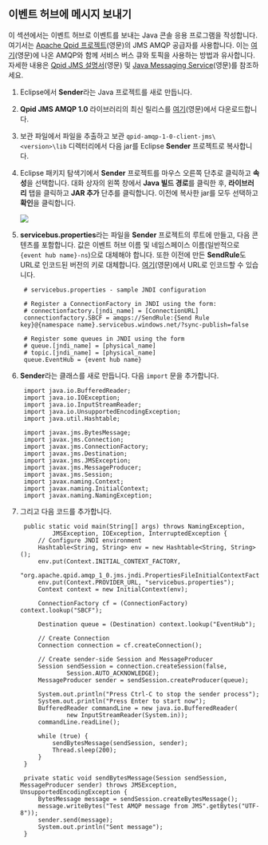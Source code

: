 ﻿## 이벤트 허브에 메시지 보내기
이 섹션에서는 이벤트 허브로 이벤트를 보내는 Java 콘솔 응용 프로그램을 작성합니다. 여기서는 [Apache Qpid 프로젝트](http://qpid.apache.org/)(영문)의 JMS AMQP 공급자를 사용합니다. 이는 [여기](http://azure.microsoft.com/documentation/articles/service-bus-java-how-to-use-jms-api-amqp/)(영문)에 나온 AMQP와 함께 서비스 버스 큐와 토픽을 사용하는 방법과 유사합니다. 자세한 내용은 [Qpid JMS 설명서](http://qpid.apache.org/releases/qpid-0.30/programming/book/QpidJMS.html)(영문) 및 [Java Messaging Service](http://www.oracle.com/technetwork/java/jms/index.html)(영문)를 참조하세요.

1. Eclipse에서 **Sender**라는 Java 프로젝트를 새로 만듭니다.

2. **Qpid JMS AMQP 1.0** 라이브러리의 최신 릴리스를 [여기](http://qpid.apache.org/components/qpid-jms/index.html)(영문)에서 다운로드합니다.

3. 보관 파일에서 파일을 추출하고 보관 `qpid-amqp-1-0-client-jms\<version>\lib` 디렉터리에서 다음 jar를 Eclipse **Sender** 프로젝트로 복사합니다.

4. Eclipse 패키지 탐색기에서 **Sender** 프로젝트를 마우스 오른쪽 단추로 클릭하고 **속성**을 선택합니다. 대화 상자의 왼쪽 창에서 **Java 빌드 경로**를 클릭한 후, **라이브러리** 탭을 클릭하고 **JAR 추가** 단추를 클릭합니다. 이전에 복사한 jar를 모두 선택하고 **확인**을 클릭합니다.

	![][8]

5. **servicebus.properties**라는 파일을 **Sender** 프로젝트의 루트에 만들고, 다음 콘텐츠를 포함합니다. 값은 이벤트 허브 이름 및 네임스페이스 이름(일반적으로 `{event hub name}-ns`)으로 대체해야 합니다. 또한 이전에 만든 **SendRule**도 URL로 인코드된 버전의 키로 대체합니다. [여기](http://www.w3schools.com/tags/ref_urlencode.asp)(영문)에서 URL로 인코드할 수 있습니다.

		# servicebus.properties - sample JNDI configuration

		# Register a ConnectionFactory in JNDI using the form:
		# connectionfactory.[jndi_name] = [ConnectionURL]
		connectionfactory.SBCF = amqps://SendRule:{Send Rule key}@{namespace name}.servicebus.windows.net/?sync-publish=false

		# Register some queues in JNDI using the form
		# queue.[jndi_name] = [physical_name]
		# topic.[jndi_name] = [physical_name]
		queue.EventHub = {event hub name}

5. **Sender**라는 클래스를 새로 만듭니다. 다음 `import` 문을 추가합니다.

		import java.io.BufferedReader;
		import java.io.IOException;
		import java.io.InputStreamReader;
		import java.io.UnsupportedEncodingException;
		import java.util.Hashtable;
		
		import javax.jms.BytesMessage;
		import javax.jms.Connection;
		import javax.jms.ConnectionFactory;
		import javax.jms.Destination;
		import javax.jms.JMSException;
		import javax.jms.MessageProducer;
		import javax.jms.Session;
		import javax.naming.Context;
		import javax.naming.InitialContext;
		import javax.naming.NamingException; 

8. 그리고 다음 코드를 추가합니다.

		public static void main(String[] args) throws NamingException,
				JMSException, IOException, InterruptedException {
			// Configure JNDI environment
			Hashtable<String, String> env = new Hashtable<String, String>();
			env.put(Context.INITIAL_CONTEXT_FACTORY,
					"org.apache.qpid.amqp_1_0.jms.jndi.PropertiesFileInitialContextFactory");
			env.put(Context.PROVIDER_URL, "servicebus.properties");
			Context context = new InitialContext(env);
	
			ConnectionFactory cf = (ConnectionFactory) context.lookup("SBCF");
	
			Destination queue = (Destination) context.lookup("EventHub");
	
			// Create Connection
			Connection connection = cf.createConnection();
	
			// Create sender-side Session and MessageProducer
			Session sendSession = connection.createSession(false,
					Session.AUTO_ACKNOWLEDGE);
			MessageProducer sender = sendSession.createProducer(queue);
	
			System.out.println("Press Ctrl-C to stop the sender process");
			System.out.println("Press Enter to start now");
			BufferedReader commandLine = new java.io.BufferedReader(
					new InputStreamReader(System.in));
			commandLine.readLine();
	
			while (true) {
				sendBytesMessage(sendSession, sender);
				Thread.sleep(200);
			}
		}
		
		private static void sendBytesMessage(Session sendSession, MessageProducer sender) throws JMSException, UnsupportedEncodingException {
	        BytesMessage message = sendSession.createBytesMessage();
	        message.writeBytes("Test AMQP message from JMS".getBytes("UTF-8"));
	        sender.send(message);
	        System.out.println("Sent message");
	    }



<!-- Links -->
[Azure 관리 포털]: https://manage.windowsazure.com/


<!-- Images -->
[8]: ./media/service-bus-event-hubs-getstarted/create-sender-java1.png

<!--HONumber=42-->
